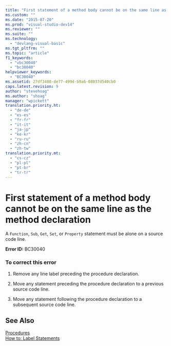 ```yaml
---
title: "First statement of a method body cannot be on the same line as the method declaration | Microsoft Docs"
ms.custom: ""
ms.date: "2015-07-20"
ms.prod: "visual-studio-dev14"
ms.reviewer: ""
ms.suite: ""
ms.technology: 
  - "devlang-visual-basic"
ms.tgt_pltfrm: ""
ms.topic: "article"
f1_keywords: 
  - "vbc30040"
  - "bc30040"
helpviewer_keywords: 
  - "BC30040"
ms.assetid: 27df3488-de77-499d-b9a6-08037d540cb0
caps.latest.revision: 9
author: "stevehoag"
ms.author: "shoag"
manager: "wpickett"
translation.priority.ht: 
  - "de-de"
  - "es-es"
  - "fr-fr"
  - "it-it"
  - "ja-jp"
  - "ko-kr"
  - "ru-ru"
  - "zh-cn"
  - "zh-tw"
translation.priority.mt: 
  - "cs-cz"
  - "pl-pl"
  - "pt-br"
  - "tr-tr"
---
```

# First statement of a method body cannot be on the same line as the method declaration
A `Function`, `Sub`, `Get`, `Set`, or `Property` statement must be alone on a source code line.  
  
 **Error ID:** BC30040  
  
### To correct this error  
  
1.  Remove any line label preceding the procedure declaration.  
  
2.  Move any statement preceding the procedure declaration to a previous source code line.  
  
3.  Move any statement following the procedure declaration to a subsequent source code line.  
  
## See Also  
 [Procedures](../../visual-basic/language-reference/procedures/index.md)   
 [How to: Label Statements](../../visual-basic/programming-guide/program-structure/how-to-label-statements.md)
